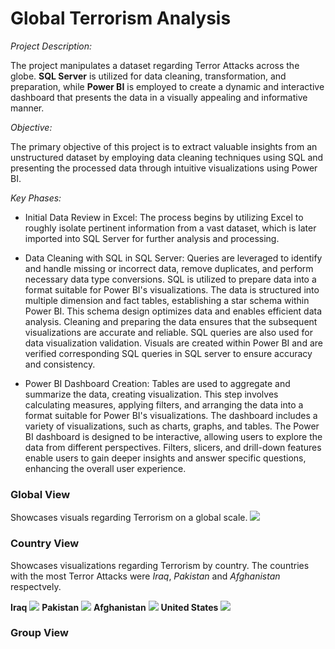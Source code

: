 # Global Terrorism Analysis

*Project Description:*

  The project manipulates a dataset regarding Terror Attacks across the globe. **SQL Server** is utilized for data cleaning, transformation, and preparation, while **Power BI** is employed to create a dynamic and interactive dashboard that presents the data in a visually appealing and informative manner.

*Objective:*

The primary objective of this project is to extract valuable insights from an unstructured dataset by employing data cleaning techniques using SQL and presenting the processed data through intuitive visualizations using Power BI.

*Key Phases:*
+ Initial Data Review in Excel: The process begins by utilizing Excel to roughly isolate pertinent information from a vast dataset, which is later imported into SQL Server for further analysis and processing.

+ Data Cleaning with SQL in SQL Server: Queries are leveraged to identify and handle missing or incorrect data, remove duplicates, and perform necessary data type conversions. SQL is utilized to prepare data into a format suitable for Power BI's visualizations. The data is structured into multiple dimension and fact tables, establishing a star schema within Power BI. This schema design optimizes data and enables efficient data analysis. Cleaning and preparing the data ensures that the subsequent visualizations are accurate and reliable. SQL queries are also used for data visualization validation. Visuals are created within Power BI and are verified corresponding SQL queries in SQL server to ensure accuracy and consistency.

+ Power BI Dashboard Creation: Tables are used to aggregate and summarize the data, creating visualization. This step involves calculating measures, applying filters, and arranging the data into a format suitable for Power BI's visualizations. The dashboard includes a variety of visualizations, such as charts, graphs, and tables. The Power BI dashboard is designed to be interactive, allowing users to explore the data from different perspectives. Filters, slicers, and drill-down features enable users to gain deeper insights and answer specific questions, enhancing the overall user experience.

### Global View
Showcases visuals regarding Terrorism on a global scale.
![](https://github.com/occampos/global-terrorism-analysis/blob/main/Dashboard%20Screenshots/1Global%20View.jpg?raw=true)

### Country View
Showcases visualizations regarding Terrorism by country. The countries with the most Terror Attacks were *Iraq*, *Pakistan* and *Afghanistan* respectvely. 

**Iraq**
![](https://raw.githubusercontent.com/occampos/global-terrorism-analysis/main/Dashboard%20Screenshots/2Country%20View%20Iraq.jpg)
**Pakistan**
![](https://raw.githubusercontent.com/occampos/global-terrorism-analysis/main/Dashboard%20Screenshots/3Country%20View%20Pakistan.jpg)
**Afghanistan**
![](https://raw.githubusercontent.com/occampos/global-terrorism-analysis/main/Dashboard%20Screenshots/4Country%20View%20Afghanistan.jpg)
**United States**
![](https://raw.githubusercontent.com/occampos/global-terrorism-analysis/main/Dashboard%20Screenshots/5Country%20View%20United%20States.jpg)

### Group View
